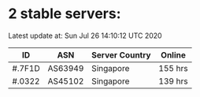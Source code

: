 # 2 stable servers:

Latest update at: Sun Jul 26 14:10:12 UTC 2020

| ID | ASN | Server Country | Online |
| -- | --- | -------------- | ------ |
| #.7F1D | AS63949 | Singapore | 155 hrs |
| #.0322 | AS45102 | Singapore | 139 hrs |

